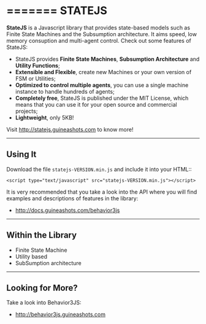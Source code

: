 =======
STATEJS
=======

**StateJS** is a Javascript library that provides state-based models such
as Finite State Machines and the Subsumption architecture. It aims speed,
low memory consuption and multi-agent control. Check out some features 
of StateJS:

- StateJS provides **Finite State Machines**, **Subsumption Architecture** 
  and **Utility Functions**;
- **Extensible and Flexible**, create new Machines or your own version of 
  FSM or Utilities;
- **Optimized to control multiple agents**, you can use a single machine 
  instance to handle hundreds of agents;
- **Completely free**, StateJS is published under the MIT License, which 
  means that you can use it for your open source and commercial projects;
- **Lightweight**, only 5KB!

Visit http://statejs.guineashots.com to know more!


--------
Using It
--------

Download the file `statejs-VERSION.min.js` and include it into your HTML::

    <script type="text/javascript" src="statejs-VERSION.min.js"></script>

It is very recommended that you take a look into the API where you will find 
examples and descriptions of features in the library:

- http://docs.guineashots.com/behavior3js


------------------
Within the Library
------------------

- Finite State Machine
- Utility based
- SubSumption architecture


-----------------
Looking for More?
-----------------

Take a look into Behavior3JS:

- http://behavior3js.guineashots.com